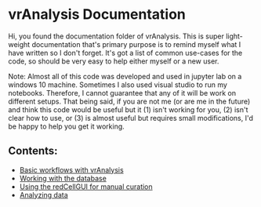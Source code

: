 # vrAnalysis Documentation
Hi, you found the documentation folder of vrAnalysis. This is super 
light-weight documentation that's primary purpose is to remind myself what I
have written so I don't forget. It's got a list of common use-cases for the 
code, so should be very easy to help either myself or a new user. 

Note: Almost all of this code was developed and used in jupyter lab on a 
windows 10 machine. Sometimes I also used visual studio to run my notebooks. 
Therefore, I cannot guarantee that any of it will be work on different setups. 
That being said, if you are not me (or are me in the future) and think this
code would be useful but it (1) isn't working for you, (2) isn't clear how to 
use, or (3) is almost useful but requires small modifications, I'd be happy to
help you get it working. 

## Contents:
- [Basic workflows with vrAnalysis](workflows.md)
- [Working with the database](database.md)
- [Using the redCellGUI for manual curation](redCellGUI.md)
- [Analyzing data](analysis.md)


